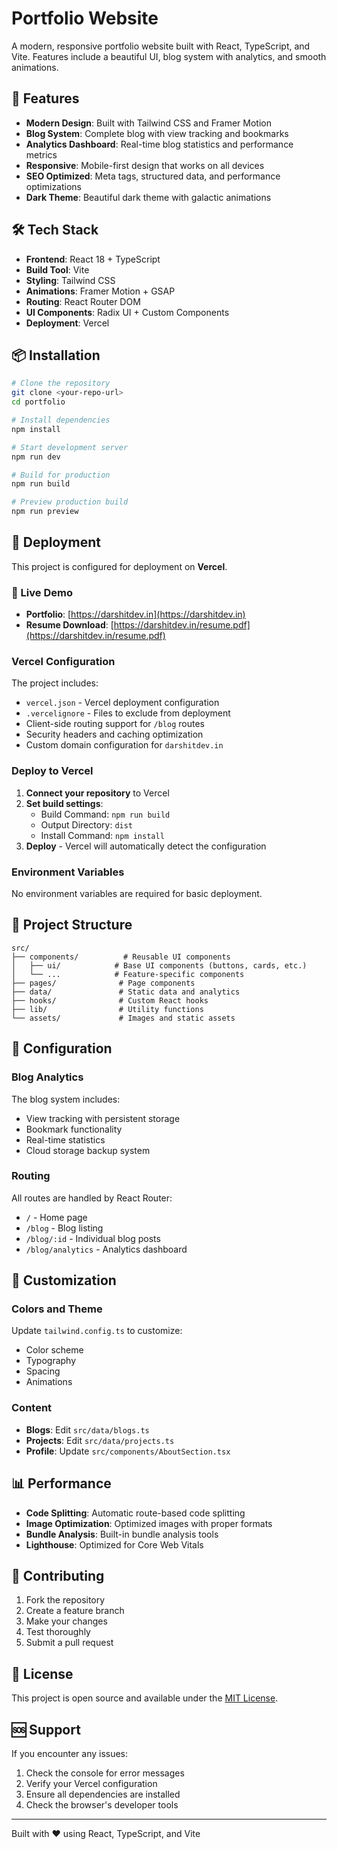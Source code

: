 # Portfolio Website

A modern, responsive portfolio website built with React, TypeScript, and Vite. Features include a beautiful UI, blog system with analytics, and smooth animations.

## 🚀 Features

- **Modern Design**: Built with Tailwind CSS and Framer Motion
- **Blog System**: Complete blog with view tracking and bookmarks
- **Analytics Dashboard**: Real-time blog statistics and performance metrics
- **Responsive**: Mobile-first design that works on all devices
- **SEO Optimized**: Meta tags, structured data, and performance optimizations
- **Dark Theme**: Beautiful dark theme with galactic animations

## 🛠️ Tech Stack

- **Frontend**: React 18 + TypeScript
- **Build Tool**: Vite
- **Styling**: Tailwind CSS
- **Animations**: Framer Motion + GSAP
- **Routing**: React Router DOM
- **UI Components**: Radix UI + Custom Components
- **Deployment**: Vercel

## 📦 Installation

```bash
# Clone the repository
git clone <your-repo-url>
cd portfolio

# Install dependencies
npm install

# Start development server
npm run dev

# Build for production
npm run build

# Preview production build
npm run preview
```

## 🚀 Deployment

This project is configured for deployment on **Vercel**.

### 🎯 Live Demo
- **Portfolio**: [https://darshitdev.in](https://darshitdev.in)
- **Resume Download**: [https://darshitdev.in/resume.pdf](https://darshitdev.in/resume.pdf)

### Vercel Configuration

The project includes:
- `vercel.json` - Vercel deployment configuration
- `.vercelignore` - Files to exclude from deployment
- Client-side routing support for `/blog` routes
- Security headers and caching optimization
- Custom domain configuration for `darshitdev.in`

### Deploy to Vercel

1. **Connect your repository** to Vercel
2. **Set build settings**:
   - Build Command: `npm run build`
   - Output Directory: `dist`
   - Install Command: `npm install`
3. **Deploy** - Vercel will automatically detect the configuration

### Environment Variables

No environment variables are required for basic deployment.

## 📁 Project Structure

```
src/
├── components/          # Reusable UI components
│   ├── ui/            # Base UI components (buttons, cards, etc.)
│   └── ...            # Feature-specific components
├── pages/              # Page components
├── data/               # Static data and analytics
├── hooks/              # Custom React hooks
├── lib/                # Utility functions
└── assets/             # Images and static assets
```

## 🔧 Configuration

### Blog Analytics

The blog system includes:
- View tracking with persistent storage
- Bookmark functionality
- Real-time statistics
- Cloud storage backup system

### Routing

All routes are handled by React Router:
- `/` - Home page
- `/blog` - Blog listing
- `/blog/:id` - Individual blog posts
- `/blog/analytics` - Analytics dashboard

## 🎨 Customization

### Colors and Theme

Update `tailwind.config.ts` to customize:
- Color scheme
- Typography
- Spacing
- Animations

### Content

- **Blogs**: Edit `src/data/blogs.ts`
- **Projects**: Edit `src/data/projects.ts`
- **Profile**: Update `src/components/AboutSection.tsx`

## 📊 Performance

- **Code Splitting**: Automatic route-based code splitting
- **Image Optimization**: Optimized images with proper formats
- **Bundle Analysis**: Built-in bundle analysis tools
- **Lighthouse**: Optimized for Core Web Vitals

## 🤝 Contributing

1. Fork the repository
2. Create a feature branch
3. Make your changes
4. Test thoroughly
5. Submit a pull request

## 📄 License

This project is open source and available under the [MIT License](LICENSE).

## 🆘 Support

If you encounter any issues:
1. Check the console for error messages
2. Verify your Vercel configuration
3. Ensure all dependencies are installed
4. Check the browser's developer tools

---

Built with ❤️ using React, TypeScript, and Vite

